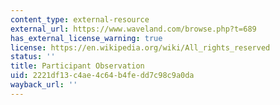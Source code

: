 ```yaml
---
content_type: external-resource
external_url: https://www.waveland.com/browse.php?t=689
has_external_license_warning: true
license: https://en.wikipedia.org/wiki/All_rights_reserved
status: ''
title: Participant Observation
uid: 2221df13-c4ae-4c64-b4fe-dd7c98c9a0da
wayback_url: ''
---
```

